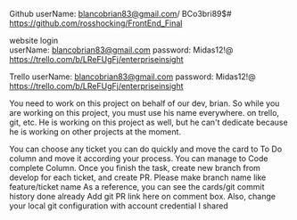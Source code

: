Github
userName: blancobrian83@gmail.com/ BCo3bri89$#
https://github.com/rosshocking/FrontEnd_Final

website login  
userName: blancobrian83@gmail.com
password: Midas12!@
https://trello.com/b/LReFUgFj/enterpriseinsight

Trello 
userName: blancobrian83@gmail.com
password: Midas12!@
https://trello.com/b/LReFUgFj/enterpriseinsight

You need to work on this project on behalf of our dev, brian. So while you are working on this project, you must use his name everywhere. on trello, git, etc. He is working on this project as well, but he can't dedicate because he is working on other projects at the moment.

You can choose any ticket you can do quickly and move the card to To Do column and move it according your process. You can manage to Code complete Column.
Once you finish the task, create new branch from develop  for each ticket, and create PR. Please make branch name like feature/ticket name
As a reference, you can see the cards/git commit history done already
Add git PR link here on comment box.
Also, change your local git configuration with account credential I shared